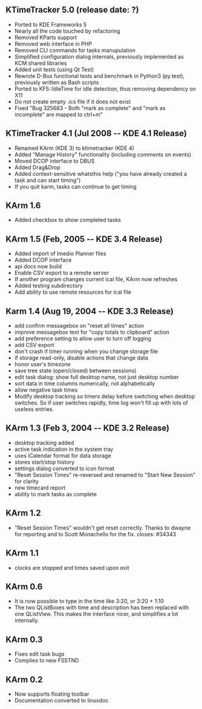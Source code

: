 KTimeTracker 5.0 (release date: ?)
--------
- Ported to KDE Frameworks 5
- Nearly all the code touched by refactoring
- Removed KParts support
- Removed web interface in PHP
- Removed CLI commands for tasks manupulation
- Simplified configuration dialog internals, previously implemented as KCM shared libraries
- Added unit tests (using Qt Test)
- Rewrote D-Bus functional tests and benchmark in Python3 (py.test), previously written as Bash scripts
- Ported to KF5::IdleTime for idle detection, thus removing dependency on X11
- Do not create empty .ics file if it does not exist
- Fixed "Bug 325683 - Both "mark as complete" and "mark as incomplete" are mapped to ctrl+m"

KTimeTracker 4.1 (Jul 2008 -- KDE 4.1 Release)
--------
- Renamed KArm (KDE 3) to ktimetracker (KDE 4)
- Added "Manage History" functionality (including comments on events)
- Moved DCOP interface to DBUS
- Added Drag&Drop
- Added context-sensitive whatsthis help ("you have already created a task and can start timing")
- If you quit karm, tasks can continue to get timing

KArm 1.6 
--------
- Added checkbox to show completed tasks

KArm 1.5 (Feb, 2005 -- KDE 3.4 Release)
--------
- Added import of Imedio Planner files
- Added DCOP interface
- api docs now build
- Enable CSV export to a remote server
- If another program changes current ical file, KArm now refreshes
- Added testing subdirectory
- Add ability to use remote resources for ical file

Karm 1.4 (Aug 19, 2004 -- KDE 3.3 Release)
--------
- add confirm messagebox on "reset all times" action
- improve messagebox text for "copy totals to clipboard" action
- add preference setting to allow user to turn off logging
- add CSV export
- don't crash if timer running when you change storage file
- if storage read-only, disable actions that change data
- honor user's timezone
- save tree state (open/closed) between sessions)
- edit task dialog: show full desktop name, not just desktop number
- sort data in time columns numerically, not alphabetically
- allow negative task times
- Modify desktop tracking so timers delay before switching when desktop
switches.  So if user switches rapidly, time log won't fill up with lots of
useless entries.

KArm 1.3 (Feb 3, 2004 -- KDE 3.2 Release)
--------
- desktop tracking added
- active task indication in the system tray
- uses iCalendar format for data storage
- stores start/stop history
- settings dialog converted to icon format
- "Reset Session Times" re-reversed and renamed to
  "Start New Session" for clarity
- new timecard report
- ability to mark tasks as complete

KArm 1.2
--------
- "Reset Session Times" wouldn't get reset correctly.
  Thanks to dwayne for reporting and to Scott Monachello for
  the fix.                                              closes: #34343

KArm 1.1
--------
- clocks are stopped and times saved upon exit

KArm 0.6
--------
- It is now possible to type in the time like 3:20, or 3:20 + 1:10
- The two QListBoxes with time and description has been replaced with one
  QListView. This makes the interface nicer, and simplifies a lot internally.

KArm 0.3
--------
- Fixes edit task bugs
- Complies to new FSSTND

KArm 0.2
--------
- Now supports floating toolbar
- Documentation converted to linuxdoc
